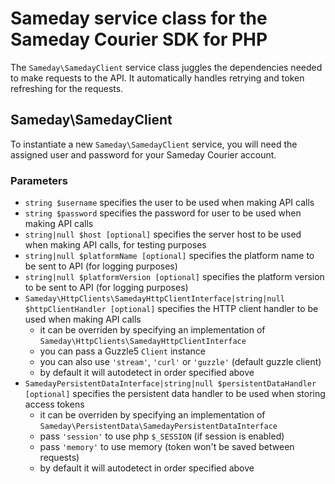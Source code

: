 # Sameday service class for the Sameday Courier SDK for PHP

The `Sameday\SamedayClient` service class juggles the dependencies needed to make requests to the API. It automatically handles retrying and token refreshing for the requests.

## Sameday\SamedayClient

To instantiate a new `Sameday\SamedayClient` service, you will need the assigned user and password for your Sameday Courier account.

### Parameters

- `string $username` specifies the user to be used when making API calls
- `string $password` specifies the password for user to be used when making API calls
- `string|null $host [optional]` specifies the server host to be used when making API calls, for testing purposes
- `string|null $platformName [optional]` specifies the platform name to be sent to API (for logging purposes)
- `string|null $platformVersion [optional]` specifies the platform version to be sent to API (for logging purposes)
- `Sameday\HttpClients\SamedayHttpClientInterface|string|null $httpClientHandler [optional]` specifies the HTTP client handler to be used when making API calls
    - it can be overriden by specifying an implementation of `Sameday\HttpClients\SamedayHttpClientInterface`
    - you can pass a Guzzle5 `Client` instance
    - you can also use `'stream'`, `'curl'` or `'guzzle'` (default guzzle client)
    - by default it will autodetect in order specified above
- `SamedayPersistentDataInterface|string|null $persistentDataHandler [optional]` specifies the persistent data handler to be used when storing access tokens
    - it can be overriden by specifying an implementation of `Sameday\PersistentData\SamedayPersistentDataInterface`
    - pass `'session'` to use php `$_SESSION` (if session is enabled)
    - pass `'memory'` to use memory (token won't be saved between requests)
    - by default it will autodetect in order specified above
